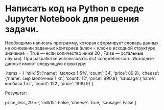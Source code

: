 # Написать код на Python в среде Jupyter Notebook для решения задачи.

Необходимо написать программу, которая сформирует словарь данных на основании заданных критериев (ключ = ключ в исходной структуре, значение = True — если количество ниже 20 , False — остальные случаи). При разработке использовать dict comprehension.
​
Исходные данные имеют следующую структуру:

​
items = {
‘milk15’:{‘name’: ‘молоко 1.5%’, ‘count’: 34’, ‘price’: 89.9},
‘cheese’:{‘name’: сыр молочный 1 кг.’, ‘count’: 12’, ‘price’: 990.9},
‘sausage’:{‘name’: колбаса 1 кг.’, ‘count’: 122’, ‘price’: 1990.9}
}

Результат:

price_less_20 = {
‘milk15’: False,
‘cheese’: True,
‘sausage’: False
}

